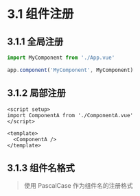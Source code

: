 # 3.1 组件注册

## 3.1.1 全局注册

```js
import MyComponent from './App.vue'

app.component('MyComponent', MyComponent)
```

## 3.1.2 局部注册

```vue
<script setup>
import ComponentA from './ComponentA.vue'
</script>

<template>
  <ComponentA />
</template>
```

## 3.1.3 组件名格式
>
> 使用 PascalCase 作为组件名的注册格式
